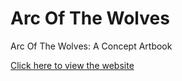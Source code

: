 # Arc Of The Wolves
Arc Of The Wolves: A Concept Artbook

[Click here to view the website](https://zonethesilver.github.io/ArcOfTheWolves/)
